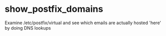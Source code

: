 show_postfix_domains
====================

Examine /etc/postfix/virtual and see which emails are actually hosted 'here' by doing DNS lookups
